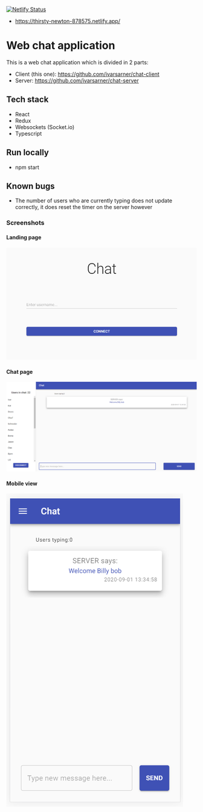 [![Netlify Status](https://api.netlify.com/api/v1/badges/c3b2441b-9cbe-442c-8c20-95af1904adbf/deploy-status)](https://app.netlify.com/sites/thirsty-newton-878575/deploys)

- https://thirsty-newton-878575.netlify.app/

# Web chat application

This is a web chat application which is divided in 2 parts:

- Client (this one): https://github.com/ivarsarner/chat-client
- Server: https://github.com/ivarsarner/chat-server

## Tech stack

- React
- Redux
- Websockets (Socket.io)
- Typescript

## Run locally

- npm start

## Known bugs

- The number of users who are currently typing does not update correctly, it does reset the timer on the server however

### Screenshots

#### Landing page

![Landingpage](/screenshots/chat_start.png)

#### Chat page

![Chatpage](/screenshots/chat_connected_large.png)

#### Mobile view

![Mobile](/screenshots/chat_connected_small.png)
